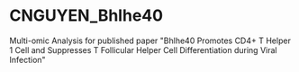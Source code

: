 # CNGUYEN_Bhlhe40
Multi-omic Analysis for published paper "Bhlhe40 Promotes CD4+ T Helper 1 Cell and Suppresses T Follicular Helper Cell Differentiation during Viral Infection"
